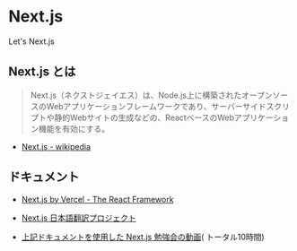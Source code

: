 
# Next.js

Let's Next.js

## Next.js とは

> Next.js（ネクストジェイエス）は、Node.js上に構築されたオープンソースのWebアプリケーションフレームワークであり、サーバーサイドスクリプトや静的Webサイトの生成などの、ReactベースのWebアプリケーション機能を有効にする。

- [Next.js - wikipedia](https://ja.wikipedia.org/wiki/Next.js)

## ドキュメント

- [Next.js by Vercel - The React Framework](https://nextjs.org/)
- [Next.js 日本語翻訳プロジェクト](https://nextjs-ja-translation-docs.vercel.app/)


- [上記ドキュメントを使用した Next.js 勉強会の動画](http://172.16.7.40/seminars/NoNameSeminar/)(
トータル10時間)
